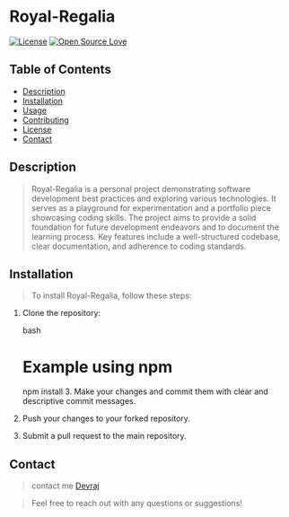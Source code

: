 # Royal-Regalia

[![License](https://img.shields.io/badge/license-MIT-blue.svg)](LICENSE)
[![Open Source Love](https://badges.frapsoft.com/os/v1/open-source.svg?v=103)](https://opensource.org/)

## Table of Contents

- [Description](#description)
- [Installation](#installation)
- [Usage](#usage)
- [Contributing](#contributing)
- [License](#license)
- [Contact](#contact)

## Description

> Royal-Regalia is a personal project demonstrating software development best practices and exploring various technologies. It serves as a playground for experimentation and a portfolio piece showcasing coding skills. The project aims to provide a solid foundation for future development endeavors and to document the learning process. Key features include a well-structured codebase, clear documentation, and adherence to coding standards.

## Installation

> To install Royal-Regalia, follow these steps:

1.  Clone the repository:

    bash
    # Example using npm
    npm install
    3.  Make your changes and commit them with clear and descriptive commit messages.
4.  Push your changes to your forked repository.
5.  Submit a pull request to the main repository.


## Contact

>  contact me [Devraj](connectingwithdev@gmail.com)

> Feel free to reach out with any questions or suggestions!